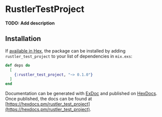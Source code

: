 # RustlerTestProject

**TODO: Add description**

## Installation

If [available in Hex](https://hex.pm/docs/publish), the package can be installed
by adding `rustler_test_project` to your list of dependencies in `mix.exs`:

```elixir
def deps do
  [
    {:rustler_test_project, "~> 0.1.0"}
  ]
end
```

Documentation can be generated with [ExDoc](https://github.com/elixir-lang/ex_doc)
and published on [HexDocs](https://hexdocs.pm). Once published, the docs can
be found at [https://hexdocs.pm/rustler_test_project](https://hexdocs.pm/rustler_test_project).

